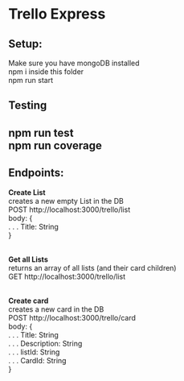 <H1>Trello Express</H1>


<h2>Setup:</h2>
Make sure you have mongoDB installed </br>
npm i inside this folder</br>
npm run start</br>

<h2> Testing <h2>
npm run test</br>
npm run coverage</br>

<h2>Endpoints:</h2>

**Create List** </br>
creates a new empty List in the DB</br>
POST http://localhost:3000/trello/list </br>
body: {</br>
. . . Title: String</br>
}</br>
</br>

**Get all Lists**</br>
returns an array of all lists (and their card children)</br>
GET http://localhost:3000/trello/list </br>
</br>

**Create card**</br>
creates a new card in the DB</br>
POST http://localhost:3000/trello/card </br>
body: {</br>
. . . Title: String</br>
. . . Description: String</br>
. . . listId: String</br>
. . . CardId: String</br>
}</br>
</br>

